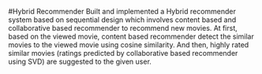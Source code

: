 #Hybrid Recommender
Built and implemented a Hybrid recommender system based on sequential design which involves content based and collaborative based recommender to recommend new movies. At first, based on the viewed movie, content based recommender detect the similar movies to the viewed movie using cosine similarity. And then, highly rated similar movies (ratings predicted by collaborative based recommender using SVD) are suggested to the given user.
